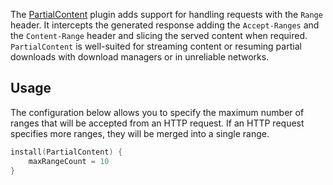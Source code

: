 
The [PartialContent](https://ktor.io/docs/partial-content.html) plugin adds support for handling requests with the `Range` header. It intercepts the generated response adding the `Accept-Ranges` and the `Content-Range` header and slicing the served content when required. `PartialContent` is well-suited for streaming content or resuming partial downloads with download managers or in unreliable networks.

## Usage

The configuration below allows you to specify the maximum number of ranges that will be accepted from an HTTP request. If an HTTP request specifies more ranges, they will be merged into a single range.
```kotlin
install(PartialContent) {
    maxRangeCount = 10
}
```
